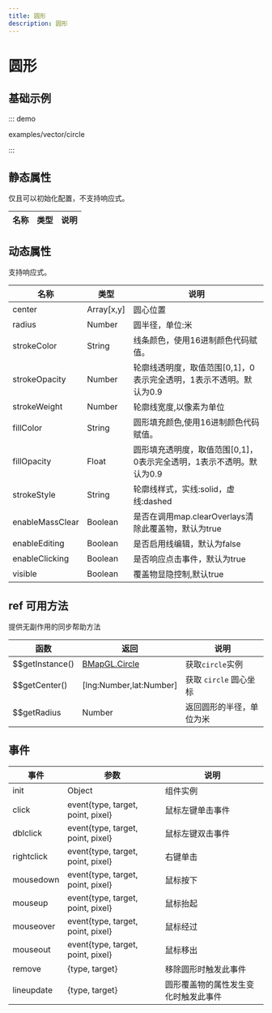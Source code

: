 ```yaml
---
title: 圆形
description: 圆形
---
```

# 圆形

## 基础示例

::: demo

examples/vector/circle

:::


## 静态属性
仅且可以初始化配置，不支持响应式。

名称 | 类型 | 说明
---|---|---|

## 动态属性
支持响应式。

名称 | 类型 | 说明
---|---|---|
center | Array[x,y] | 圆心位置
radius | Number | 圆半径，单位:米
strokeColor | String | 线条颜色，使用16进制颜色代码赋值。
strokeOpacity | Number | 轮廓线透明度，取值范围[0,1]，0表示完全透明，1表示不透明。默认为0.9
strokeWeight | Number | 轮廓线宽度,以像素为单位
fillColor | String | 圆形填充颜色,使用16进制颜色代码赋值。
fillOpacity | Float | 圆形填充透明度，取值范围[0,1]，0表示完全透明，1表示不透明。默认为0.9
strokeStyle | String | 轮廓线样式，实线:solid，虚线:dashed
enableMassClear | Boolean | 是否在调用map.clearOverlays清除此覆盖物，默认为true
enableEditing | Boolean | 是否启用线编辑，默认为false
enableClicking | Boolean | 是否响应点击事件，默认为true
visible | Boolean | 覆盖物显隐控制,默认true

## ref 可用方法
提供无副作用的同步帮助方法

函数 | 返回 | 说明
---|---|---|
$$getInstance() | [BMapGL.Circle](http://lbsyun.baidu.com/cms/jsapi/reference/jsapi_webgl_1_0.html#a3b14) | 获取`circle`实例
$$getCenter() | [lng:Number,lat:Number] | 获取 `circle` 圆心坐标
$$getRadius | Number | 返回圆形的半径，单位为米

## 事件

事件 | 参数 | 说明
---|---|---|
init | Object | 组件实例
click | event{type, target, point, pixel} | 鼠标左键单击事件
dblclick | event{type, target, point, pixel} | 鼠标左键双击事件
rightclick | event{type, target, point, pixel} | 右键单击
mousedown | event{type, target, point, pixel} | 鼠标按下
mouseup | event{type, target, point, pixel} | 鼠标抬起
mouseover | event{type, target, point, pixel} | 鼠标经过
mouseout | event{type, target, point, pixel} | 鼠标移出
remove | {type, target} | 移除圆形时触发此事件
lineupdate | {type, target}	| 圆形覆盖物的属性发生变化时触发此事件

